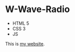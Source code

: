 # W-Wave-Radio

- HTML 5
- CSS 3
- JS

This is [my website](https://alexey1103510.github.io/-W-Wave-Radio/).
